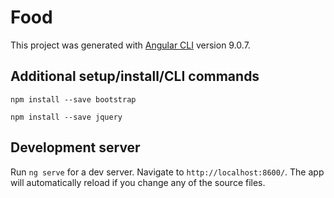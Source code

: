 # Food

This project was generated with [Angular CLI](https://github.com/angular/angular-cli) version 9.0.7.

## Additional setup/install/CLI commands

`npm install --save bootstrap`

`npm install --save jquery`

## Development server

Run `ng serve` for a dev server. Navigate to `http://localhost:8600/`. The app will automatically reload if you change any of the source files.
